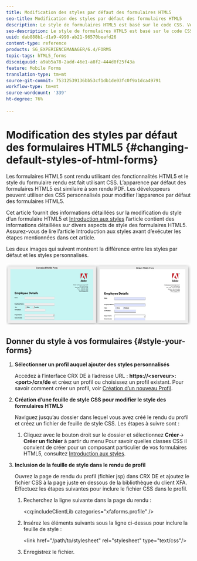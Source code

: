 ```yaml
---
title: Modification des styles par défaut des formulaires HTML5
seo-title: Modification des styles par défaut des formulaires HTML5
description: Le style de formulaires HTML5 est basé sur le code CSS. Vous pouvez modifier les styles par défaut du formulaire.
seo-description: Le style de formulaires HTML5 est basé sur le code CSS. Vous pouvez modifier les styles par défaut du formulaire.
uuid: dab888b1-d1a9-4990-ab21-96570beafd26
content-type: reference
products: SG_EXPERIENCEMANAGER/6.4/FORMS
topic-tags: hTML5_forms
discoiquuid: a9ab5a78-2add-46e1-a8f2-444d0f25f43a
feature: Mobile Forms
translation-type: tm+mt
source-git-commit: 75312539136bb53cf1db1de03fc0f9a1dca49791
workflow-type: tm+mt
source-wordcount: '339'
ht-degree: 76%

---
```



# Modification des styles par défaut des formulaires HTML5 {#changing-default-styles-of-html-forms}

Les formulaires HTML5 sont rendu utilisant des fonctionnalités HTML5 et le style du formulaire rendu est fait utilisant CSS. L’apparence par défaut des formulaires HTML5 est similaire à son rendu PDF. Les développeurs peuvent utiliser des CSS personnalisés pour modifier l’apparence par défaut des formulaires HTML5.

Cet article fournit des informations détaillées sur la modification du style d’un formulaire HTML5 et [Introduction aux styles](/help/forms/using/css-styles.md) l’article contient des informations détaillées sur divers aspects de style des formulaires HTML5. Assurez-vous de lire l’article Introduction aux styles avant d’exécuter les étapes mentionnées dans cet article.

Les deux images qui suivent montrent la différence entre les styles par défaut et les styles personnalisés.

![images-002-small](assets/pictures-002-small.png)

## Donner du style à vos formulaires {#style-your-forms}

1. **Sélectionner un profil auquel ajouter des styles personnalisés**

   Accédez à l’interface CRX DE à l’adresse URL : **https://&lt;serveur>:&lt;port>/crx/de** et créez un profil ou choisissez un profil existant. Pour savoir comment créer un profil, voir [Création d’un nouveau Profil](/help/forms/using/custom-profile.md).

1. **Création d’une feuille de style CSS pour modifier le style des formulaires HTML5**

   Naviguez jusqu’au dossier dans lequel vous avez créé le rendu du profil et créez un fichier de feuille de style CSS. Les étapes à suivre sont :

   1. Cliquez avec le bouton droit sur le dossier et sélectionnez **Créer**-> **Créer un fichier** à partir du menu
   Pour savoir quelles classes CSS il convient de créer pour un composant particulier de vos formulaires HTML5, consultez [Introduction aux styles](/help/forms/using/css-styles.md).

1. **Inclusion de la feuille de style dans le rendu de profil**

   Ouvrez la page de rendu du profil (fichier jsp) dans CRX DE et ajoutez le fichier CSS à la page juste en dessous de la bibliothèque du client XFA. Effectuez les étapes suivantes pour inclure le fichier CSS dans le profil.

   1. Recherchez la ligne suivante dans la page du rendu :

      &lt;cq:includeClientLib categories=&quot;xfaforms.profile&quot; />

   1. Insérez les éléments suivants sous la ligne ci-dessus pour inclure la feuille de style :

      &lt;link href=&quot;/path/to/stylesheet&quot; rel=&quot;stylesheet&quot; type=&quot;text/css&quot;/>

   1. Enregistrez le fichier.

